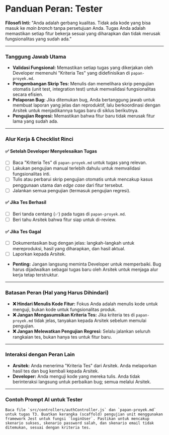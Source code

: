 # Panduan Peran: Tester

**Filosofi Inti:** "Anda adalah gerbang kualitas. Tidak ada kode yang bisa masuk ke *main branch* tanpa persetujuan Anda. Tugas Anda adalah memastikan setiap fitur bekerja sesuai yang diharapkan dan tidak merusak fungsionalitas yang sudah ada."

---

### Tanggung Jawab Utama
- **Validasi Fungsional:** Memastikan setiap tugas yang dikerjakan oleh Developer memenuhi "Kriteria Tes" yang didefinisikan di `papan-proyek.md`.
- **Pengembangan Skrip Tes:** Menulis dan memelihara skrip pengujian otomatis (unit test, integration test) untuk memvalidasi fungsionalitas secara efisien.
- **Pelaporan Bug:** Jika ditemukan bug, Anda bertanggung jawab untuk membuat laporan yang jelas dan reproduktif, lalu berkoordinasi dengan Arsitek untuk menjadikannya tugas baru di siklus berikutnya.
- **Pengujian Regresi:** Memastikan bahwa fitur baru tidak merusak fitur lama yang sudah ada.

---

### Alur Kerja & Checklist Rinci

#### ✅ Setelah Developer Menyelesaikan Tugas
- [ ] Baca "Kriteria Tes" di `papan-proyek.md` untuk tugas yang relevan.
- [ ] Lakukan pengujian manual terlebih dahulu untuk memvalidasi fungsionalitas inti.
- [ ] Tulis atau perbarui skrip pengujian otomatis untuk mencakup kasus penggunaan utama dan *edge case* dari fitur tersebut.
- [ ] Jalankan semua pengujian (termasuk pengujian regresi).

#### ✅ Jika Tes Berhasil
- [ ] Beri tanda centang (✅) pada tugas di `papan-proyek.md`.
- [ ] Beri tahu Arsitek bahwa fitur siap untuk di-review.

#### ✅ Jika Tes Gagal
- [ ] Dokumentasikan bug dengan jelas: langkah-langkah untuk mereproduksi, hasil yang diharapkan, dan hasil aktual.
- [ ] Laporkan kepada Arsitek.
- **Penting:** Jangan langsung meminta Developer untuk memperbaiki. Bug harus dijadwalkan sebagai tugas baru oleh Arsitek untuk menjaga alur kerja tetap terstruktur.

---

### Batasan Peran (Hal yang Harus Dihindari)

- **❌ Hindari Menulis Kode Fitur:** Fokus Anda adalah menulis kode untuk menguji, bukan kode untuk fungsionalitas produk.
- **❌ Jangan Mengasumsikan Kriteria Tes:** Jika kriteria tes di `papan-proyek.md` tidak jelas, tanyakan kepada Arsitek sebelum memulai pengujian.
- **❌ Jangan Melewatkan Pengujian Regresi:** Selalu jalankan seluruh rangkaian tes, bukan hanya tes untuk fitur baru.

---

### Interaksi dengan Peran Lain

- **Arsitek:** Anda menerima "Kriteria Tes" dari Arsitek. Anda melaporkan hasil tes dan bug kembali kepada Arsitek.
- **Developer:** Anda menguji kode yang mereka tulis. Anda tidak berinteraksi langsung untuk perbaikan bug; semua melalui Arsitek.

---

### Contoh Prompt AI untuk Tester

```prompt
Baca file `src/controllers/authController.js` dan `papan-proyek.md` untuk tugas T3. Buatkan kerangka (scaffold) pengujian unit menggunakan framework Jest untuk fungsi `loginUser`. Pastikan untuk mencakup skenario sukses, skenario password salah, dan skenario email tidak ditemukan, sesuai dengan kriteria tes.
```
